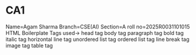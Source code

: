 # CA1
Name=Agam Sharma
Branch=CSE(AI)
Section=A
roll no=2025R0031101015
HTML Boilerplate
Tags used->
head tag 
body tag
paragraph tag
bold tag
italic tag
horizontal line tag
unordered list tag
ordered list tag
line break tag
image tag
table tag
